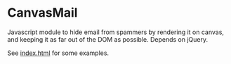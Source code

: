 CanvasMail
==========

Javascript module to hide email from spammers by rendering it on canvas, and
keeping it as far out of the DOM as possible. Depends on jQuery.

See [index.html](index.html) for some examples.
